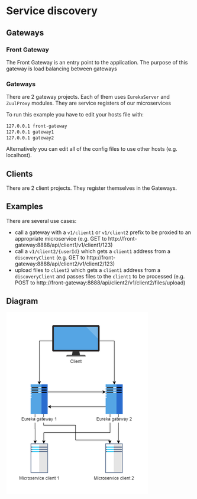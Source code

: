 # Service discovery

## Gateways

### Front Gateway
The Front Gateway is an entry point to the application. The purpose of this gateway is load balancing between gateways

### Gateways
There are 2 gateway projects. Each of them uses `EurekaServer` and `ZuulProxy` modules. They are service registers of our microservices

To run this example you have to edit your hosts file with:
````
127.0.0.1 front-gateway
127.0.0.1 gateway1
127.0.0.1 gateway2
````

Alternatively you can edit all of the config files to use other hosts (e.g. localhost).

## Clients
There are 2 client projects. They register themselves in the Gateways.

## Examples
There are several use cases:
- call a gateway with a `v1/client1` or `v1/client2` prefix to be proxied to an appropriate microservice (e.g. GET to http://front-gateway:8888/api/client1/v1/client1/123)
- call a `v1/client2/{userId}` which gets a `client1` address from a `discoveryClient` (e.g. GET to http://front-gateway:8888/api/client2/v1/client2/123)
- upload files to `client2` which gets a `client1` address from a `discoveryClient` and passes files to the `client1` to be processed (e.g. POST to http://front-gateway:8888/api/client2/v1/client2/files/upload)


## Diagram
![](assets/microservices.png)